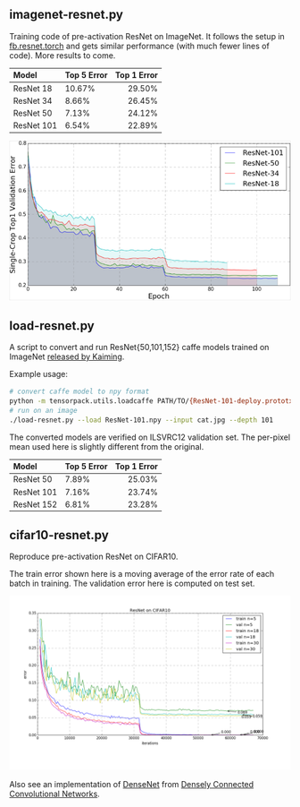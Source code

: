 
## imagenet-resnet.py

Training code of pre-activation ResNet on ImageNet. It follows the setup in
[fb.resnet.torch](https://github.com/facebook/fb.resnet.torch) and gets similar performance (with much fewer lines of code).
More results to come.

| Model              | Top 5 Error | Top 1 Error |
|:-------------------|-------------|------------:|
| ResNet 18          |      10.67% |      29.50% |
| ResNet 34          |      8.66%  |      26.45% |
| ResNet 50          |      7.13%  |      24.12% |
| ResNet 101         |      6.54%  |      22.89% |

![imagenet](imagenet-resnet.png)

## load-resnet.py

A script to convert and run ResNet{50,101,152} caffe models trained on ImageNet [released by Kaiming](https://github.com/KaimingHe/deep-residual-networks).

Example usage:
```bash
# convert caffe model to npy format
python -m tensorpack.utils.loadcaffe PATH/TO/{ResNet-101-deploy.prototxt,ResNet-101-model.caffemodel} ResNet101.npy
# run on an image
./load-resnet.py --load ResNet-101.npy --input cat.jpg --depth 101
```

The converted models are verified on ILSVRC12 validation set.
The per-pixel mean used here is slightly different from the original.

| Model              | Top 5 Error | Top 1 Error |
|:-------------------|-------------|------------:|
| ResNet 50          |      7.89%  |      25.03% |
| ResNet 101         |      7.16%  |      23.74% |
| ResNet 152         |      6.81%  |      23.28% |

## cifar10-resnet.py

Reproduce pre-activation ResNet on CIFAR10.

The train error shown here is a moving average of the error rate of each batch in training.
The validation error here is computed on test set.

![cifar10](cifar10-resnet.png)

Also see an implementation of [DenseNet](https://github.com/YixuanLi/densenet-tensorflow) from [Densely Connected Convolutional Networks](https://arxiv.org/abs/1608.06993).

